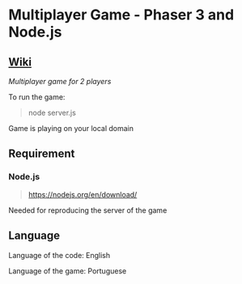# Multiplayer Game - Phaser 3 and Node.js

## [Wiki](https://github.com/tmsl9/multiplayer-game/wiki)

*Multiplayer game for 2 players*

To run the game:

>node server.js

Game is playing on your local domain

## Requirement

### Node.js

> https://nodejs.org/en/download/

Needed for reproducing the server of the game

## Language

Language of the code: English

Language of the game: Portuguese
